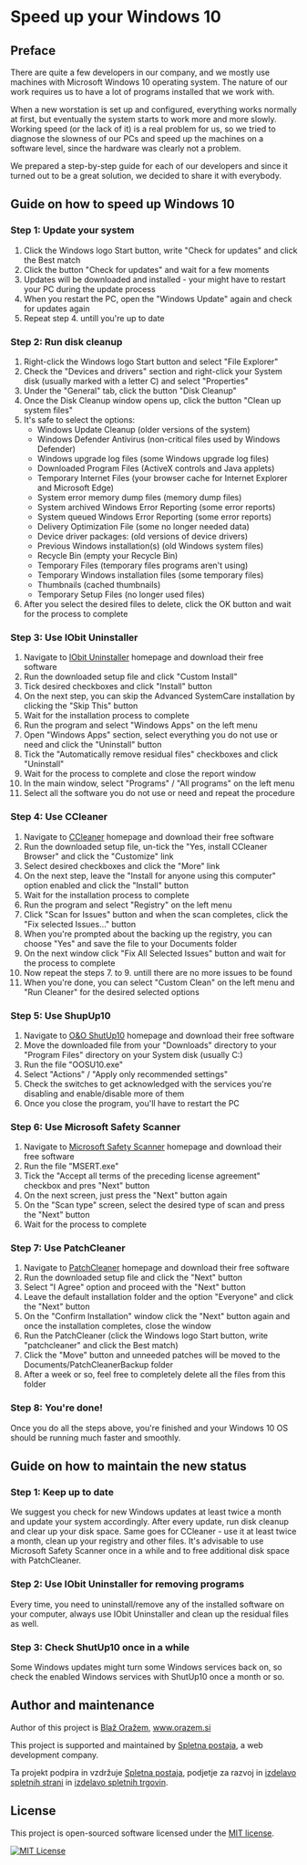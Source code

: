 # Speed up your Windows 10

## Preface

There are quite a few developers in our company, and we mostly use machines with Microsoft Windows 10 operating system. The nature of our work requires us to have a lot of programs installed that we work with.

When a new worstation is set up and configured, everything works normally at first, but eventually the system starts to work more and more slowly. 
Working speed (or the lack of it) is a real problem for us, so we tried to diagnose the slowness of our PCs and speed up the machines on a software level, since the hardware was clearly not a problem.

We prepared a step-by-step guide for each of our developers and since it turned out to be a great solution, we decided to share it with everybody.

## Guide on how to speed up Windows 10

### Step 1: Update your system

1. Click the Windows logo Start button, write "Check for updates" and click the Best match
2. Click the button "Check for updates" and wait for a few moments
3. Updates will be downloaded and installed - your might have to restart your PC during the update process
4. When you restart the PC, open the "Windows Update" again and check for updates again
5. Repeat step 4. untill you're up to date

### Step 2: Run disk cleanup

1. Right-click the Windows logo Start button and select "File Explorer"
2. Check the "Devices and drivers" section and right-click your System disk (usually marked with a letter C) and select "Properties"
3. Under the "General" tab, click the button "Disk Cleanup"
4. Once the Disk Cleanup window opens up, click the button "Clean up system files"
5. It's safe to select the options:
	- Windows Update Cleanup (older versions of the system)
	- Windows Defender Antivirus (non-critical files used by Windows Defender)
	- Windows upgrade log files (some Windows upgrade log files)
	- Downloaded Program Files (ActiveX controls and Java applets)
	- Temporary Internet Files (your browser cache for Internet Explorer and Microsoft Edge)
	- System error memory dump files (memory dump files)
	- System archived Windows Error Reporting (some error reports)
	- System queued Windows Error Reporting (some error reports)
	- Delivery Optimization File (some no longer needed data)
	- Device driver packages: (old versions of device drivers)
	- Previous Windows installation(s) (old Windows system files)
	- Recycle Bin (empty your Recycle Bin)
	- Temporary Files (temporary files programs aren't using)
	- Temporary Windows installation files (some temporary files)
	- Thumbnails (cached thumbnails)
	- Temporary Setup Files (no longer used files)
6. After you select the desired files to delete, click the OK button and wait for the process to complete

### Step 3: Use IObit Uninstaller

1. Navigate to [IObit Uninstaller](https://www.iobit.com/en/advanceduninstaller.php) homepage and download their free software
2. Run the downloaded setup file and click "Custom Install"
3. Tick desired checkboxes and click "Install" button
4. On the next step, you can skip the Advanced SystemCare installation by clicking the "Skip This" button
5. Wait for the installation process to complete
6. Run the program and select "Windows Apps" on the left menu
7. Open "Windows Apps" section, select everything you do not use or need and click the "Uninstall" button
8. Tick the "Automatically remove residual files" checkboxes and click "Uninstall"
9. Wait for the process to complete and close the report window
10. In the main window, select "Programs" / "All programs" on the left menu
11. Select all the software you do not use or need and repeat the procedure

### Step 4: Use CCleaner

1. Navigate to [CCleaner](https://www.ccleaner.com/) homepage and download their free software
2. Run the downloaded setup file, un-tick the "Yes, install CCleaner Browser" and click the "Customize" link
3. Select desired checkboxes and click the "More" link
4. On the next step, leave the "Install for anyone using this computer" option enabled and click the "Install" button
5. Wait for the installation process to complete
6. Run the program and select "Registry" on the left menu
7. Click "Scan for Issues" button and when the scan completes, click the "Fix selected Issues..." button
8. When you're prompted about the backing up the registry, you can choose "Yes" and save the file to your Documents folder
9. On the next window click "Fix All Selected Issues" button and wait for the process to complete
10. Now repeat the steps 7. to 9. untill there are no more issues to be found
11. When you're done, you can select "Custom Clean" on the left menu and "Run Cleaner" for the desired selected options

### Step 5: Use ShupUp10

1. Navigate to [O&O ShutUp10](https://www.oo-software.com/en/shutup10) homepage and download their free software
2. Move the downloaded file from your "Downloads" directory to your "Program Files" directory on your System disk (usually C:)
3. Run the file "OOSU10.exe"
4. Select "Actions" / "Apply only recommended settings"
5. Check the switches to get acknowledged with the services you're disabling and enable/disable more of them
6. Once you close the program, you'll have to restart the PC

### Step 6: Use Microsoft Safety Scanner

1. Navigate to [Microsoft Safety Scanner](https://docs.microsoft.com/en-us/windows/security/threat-protection/intelligence/safety-scanner-download) homepage and download their free software
2. Run the file "MSERT.exe"
3. Tick the "Accept all terms of the preceding license agreement" checkbox and pres "Next" button
4. On the next screen, just press the "Next" button again
5. On the "Scan type" screen, select the desired type of scan and press the "Next" button
6. Wait for the process to complete

### Step 7: Use PatchCleaner

1. Navigate to [PatchCleaner](https://www.homedev.com.au/free/patchcleaner) homepage and download their free software
2. Run the downloaded setup file and click the "Next" button
3. Select "I Agree" option and proceed with the "Next" button
4. Leave the default installation folder and the option "Everyone" and click the "Next" button
5. On the "Confirm Installation" window click the "Next" button again and once the installation completes, close the window
6. Run the PatchCleaner (click the Windows logo Start button, write "patchcleaner" and click the Best match)
7. Click the "Move" button and unneeded patches will be moved to the Documents/PatchCleanerBackup folder
8. After a week or so, feel free to completely delete all the files from this folder

### Step 8: You're done!

Once you do all the steps above, you're finished and your Windows 10 OS should be running much faster and smoothly.

## Guide on how to maintain the new status

### Step 1: Keep up to date

We suggest you check for new Windows updates at least twice a month and update your system accordingly.
After every update, run disk cleanup and clear up your disk space.
Same goes for CCleaner - use it at least twice a month, clean up your registry and other files.
It's advisable to use Microsoft Safety Scanner once in a while and to free additional disk space with PatchCleaner.

### Step 2: Use IObit Uninstaller for removing programs

Every time, you need to uninstall/remove any of the installed software on your computer, always use IObit Uninstaller and clean up the residual files as well.

### Step 3: Check ShutUp10 once in a while

Some Windows updates might turn some Windows services back on, so check the enabled Windows services with ShutUp10 once a month or so.

## Author and maintenance

Author of this project is [Blaž Oražem](https://github.com/BlazOrazem), www.orazem.si

This project is supported and maintained by [Spletna postaja](https://spletna-postaja.com/), a web development company.

Ta projekt podpira in vzdržuje [Spletna postaja](https://spletna-postaja.com/), podjetje za razvoj in [izdelavo spletnih strani](https://spletna-postaja.com/izdelava-spletnih-strani) in [izdelavo spletnih trgovin](https://spletna-postaja.com/izdelava-spletnih-trgovin).

## License

This project is open-sourced software licensed under the [MIT license](https://opensource.org/licenses/MIT).

[<img src="https://img.shields.io/packagist/l/doctrine/orm.svg?style=flat-square" alt="MIT License">](LICENSE)
